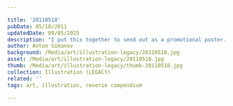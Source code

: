 ```yaml
---

title: '20110518'
pubDate: 05/18/2011
updatedDate: 09/05/2025
description: "I put this together to send out as a promotional poster. It's double sided, uses a white border, the inside illustration is just how I feel about Supremist artists... how a white square on white canvas is just as ridiculous as 'white on white' monster."
author: Anton Simanov
background: /Media/art/illustration-legacy/20110518.jpg
asset: /Media/art/illustration-legacy/20110518.jpg
thumb: /Media/art/illustration-legacy/thumb-20110518.jpg
collection: Illustration (LEGACY)
related: ''
tags: art, illustration, reverie compendium

---
```


